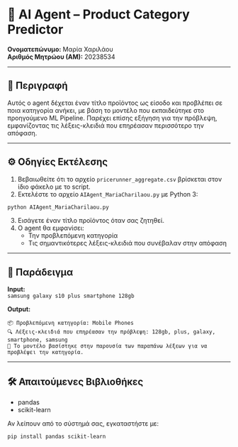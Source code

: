 # 🤖 AI Agent – Product Category Predictor

**Ονοματεπώνυμο:** Μαρία Χαριλάου  
**Αριθμός Μητρώου (ΑΜ):** 20238534

---

## 📌 Περιγραφή
Αυτός ο agent δέχεται έναν τίτλο προϊόντος ως είσοδο και προβλέπει σε ποια κατηγορία ανήκει, με βάση το μοντέλο που εκπαιδεύτηκε στο προηγούμενο ML Pipeline. Παρέχει επίσης εξήγηση για την πρόβλεψη, εμφανίζοντας τις λέξεις-κλειδιά που επηρέασαν περισσότερο την απόφαση.

---

## ⚙️ Οδηγίες Εκτέλεσης

1. Βεβαιωθείτε ότι το αρχείο `pricerunner_aggregate.csv` βρίσκεται στον ίδιο φάκελο με το script.
2. Εκτελέστε το αρχείο `AIAgent_MariaCharilaou.py` με Python 3:
```bash
python AIAgent_MariaCharilaou.py
```
3. Εισάγετε έναν τίτλο προϊόντος όταν σας ζητηθεί.
4. Ο agent θα εμφανίσει:
   - Την προβλεπόμενη κατηγορία
   - Τις σημαντικότερες λέξεις-κλειδιά που συνέβαλαν στην απόφαση

---

## 🧪 Παράδειγμα

**Input:**  
`samsung galaxy s10 plus smartphone 128gb`

**Output:**
```
📦 Προβλεπόμενη κατηγορία: Mobile Phones
🔍 Λέξεις-κλειδιά που επηρέασαν την πρόβλεψη: 128gb, plus, galaxy, smartphone, samsung
🧠 Το μοντέλο βασίστηκε στην παρουσία των παραπάνω λέξεων για να προβλέψει την κατηγορία.
```

---

## 🛠️ Απαιτούμενες Βιβλιοθήκες
- pandas  
- scikit-learn

Αν λείπουν από το σύστημά σας, εγκαταστήστε με:
```bash
pip install pandas scikit-learn
```

